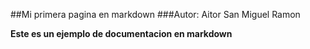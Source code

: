 ##Mi primera pagina en markdown
###Autor: Aitor San Miguel Ramon

**Este es un ejemplo de documentacion en markdown**
